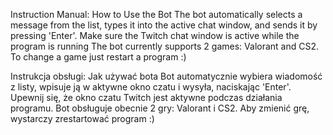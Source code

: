 Instruction Manual: How to Use the Bot 
 The bot automatically selects a message from the list,
 types it into the active chat window, and sends it 
by pressing 'Enter'. Make sure the Twitch chat window
 is active while the program is running
The bot currently supports 2 games: Valorant and CS2.
 To change a game just restart a program :)


 Instrukcja obsługi: Jak używać bota
Bot automatycznie wybiera wiadomość z listy,
wpisuje ją w aktywne okno czatu i wysyła, naciskając 'Enter'.
Upewnij się, że okno czatu Twitch jest aktywne podczas działania programu.
Bot obsługuje obecnie 2 gry: Valorant i CS2.
Aby zmienić grę, wystarczy zrestartować program :)
